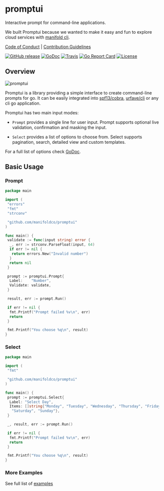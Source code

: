 # promptui

Interactive prompt for command-line applications.

We built Promptui because we wanted to make it easy and fun to explore cloud
services with [manifold cli](https://github.com/manifoldco/manifold-cli).

[Code of Conduct](./CODE_OF_CONDUCT.md) |
[Contribution Guidelines](./.github/CONTRIBUTING.md)

[![GitHub release](https://img.shields.io/github/tag/manifoldco/promptui.svg?label=latest)](https://github.com/manifoldco/promptui/releases)
[![GoDoc](https://img.shields.io/badge/godoc-reference-blue.svg)](https://godoc.org/github.com/manifoldco/promptui)
[![Travis](https://img.shields.io/travis/manifoldco/promptui/master.svg)](https://travis-ci.org/manifoldco/promptui)
[![Go Report Card](https://goreportcard.com/badge/github.com/manifoldco/promptui)](https://goreportcard.com/report/github.com/manifoldco/promptui)
[![License](https://img.shields.io/badge/license-BSD-blue.svg)](./LICENSE.md)

## Overview

![promptui](https://media.giphy.com/media/xUNda0Ngb5qsogLsBi/giphy.gif)

Promptui is a library providing a simple interface to create command-line
prompts for go. It can be easily integrated into
[spf13/cobra](https://github.com/spf13/cobra),
[urfave/cli](https://github.com/urfave/cli) or any cli go application.

Promptui has two main input modes:

- `Prompt` provides a single line for user input. Prompt supports
  optional live validation, confirmation and masking the input.

- `Select` provides a list of options to choose from. Select supports
  pagination, search, detailed view and custom templates.

For a full list of options check [GoDoc](https://godoc.org/github.com/manifoldco/promptui).

## Basic Usage

### Prompt

```go
package main

import (
 "errors"
 "fmt"
 "strconv"

 "github.com/manifoldco/promptui"
)

func main() {
 validate := func(input string) error {
  _, err := strconv.ParseFloat(input, 64)
  if err != nil {
   return errors.New("Invalid number")
  }
  return nil
 }

 prompt := promptui.Prompt{
  Label:    "Number",
  Validate: validate,
 }

 result, err := prompt.Run()

 if err != nil {
  fmt.Printf("Prompt failed %v\n", err)
  return
 }

 fmt.Printf("You choose %q\n", result)
}
```

### Select

```go
package main

import (
 "fmt"

 "github.com/manifoldco/promptui"
)

func main() {
 prompt := promptui.Select{
  Label: "Select Day",
  Items: []string{"Monday", "Tuesday", "Wednesday", "Thursday", "Friday",
   "Saturday", "Sunday"},
 }

 _, result, err := prompt.Run()

 if err != nil {
  fmt.Printf("Prompt failed %v\n", err)
  return
 }

 fmt.Printf("You choose %q\n", result)
}
```

### More Examples

See full list of [examples](https://github.com/manifoldco/promptui/tree/master/_examples)
